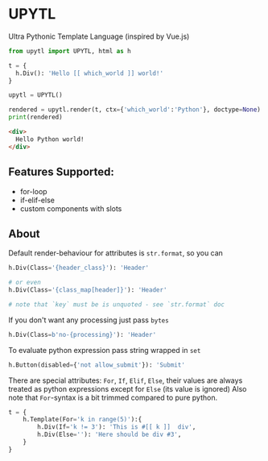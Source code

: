 # UPYTL
Ultra Pythonic Template Language (inspired by Vue.js)

```python
from upytl import UPYTL, html as h

t = {
  h.Div(): 'Hello [[ which_world ]] world!'
}

upytl = UPYTL()

rendered = upytl.render(t, ctx={'which_world':'Python'}, doctype=None)
print(rendered)
```

```html
<div>
  Hello Python world!
</div>
```

## Features Supported:

- for-loop
- if-elif-else
- custom components with slots

## About
Default render-behaviour for attributes is `str.format`, so you can
```python
h.Div(Class='{header_class}'): 'Header'

# or even
h.Div(Class='{class_map[header]}'): 'Header'

# note that `key` must be is unquoted - see `str.format` doc

```
If you don't want any processing just pass `bytes`

```python
h.Div(Class=b'no-{processing}'): 'Header'
```

To evaluate python expression pass string wrapped in `set` 

```python
h.Button(disabled={'not allow_submit'}): 'Submit'
```

There are special attributes: `For`, `If`, `Elif`, `Else`, their values are always treated as python expressions except for `Else` (its value is ignored) 
Also note that `For`-syntax is a bit trimmed compared to pure python.
```python
t = {
    h.Template(For='k in range(5)'):{
        h.Div(If='k != 3'): 'This is #[[ k ]]  div',
        h.Div(Else=''): 'Here should be div #3',
    }
}

```













